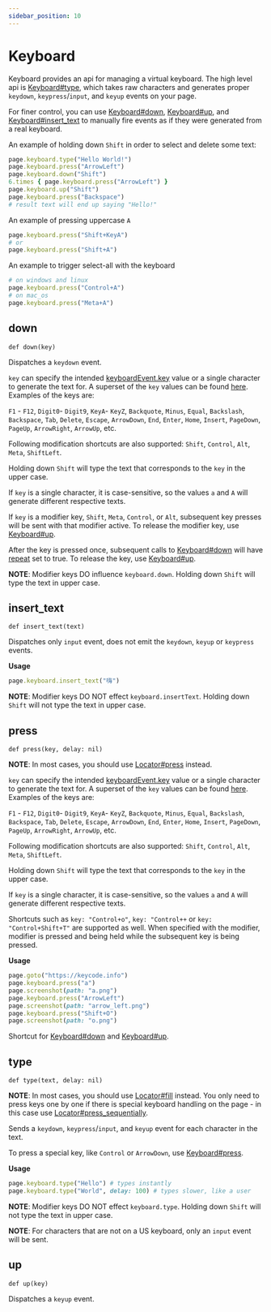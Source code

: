 ```yaml
---
sidebar_position: 10
---
```


# Keyboard


Keyboard provides an api for managing a virtual keyboard. The high level api is [Keyboard#type](./keyboard#type), which takes
raw characters and generates proper `keydown`, `keypress`/`input`, and `keyup` events on your page.

For finer control, you can use [Keyboard#down](./keyboard#down), [Keyboard#up](./keyboard#up), and [Keyboard#insert_text](./keyboard#insert_text)
to manually fire events as if they were generated from a real keyboard.

An example of holding down `Shift` in order to select and delete some text:

```ruby
page.keyboard.type("Hello World!")
page.keyboard.press("ArrowLeft")
page.keyboard.down("Shift")
6.times { page.keyboard.press("ArrowLeft") }
page.keyboard.up("Shift")
page.keyboard.press("Backspace")
# result text will end up saying "Hello!"
```

An example of pressing uppercase `A`

```ruby
page.keyboard.press("Shift+KeyA")
# or
page.keyboard.press("Shift+A")
```

An example to trigger select-all with the keyboard

```ruby
# on windows and linux
page.keyboard.press("Control+A")
# on mac_os
page.keyboard.press("Meta+A")
```

## down

```
def down(key)
```


Dispatches a `keydown` event.

`key` can specify the intended
[keyboardEvent.key](https://developer.mozilla.org/en-US/docs/Web/API/KeyboardEvent/key) value or a single character to
generate the text for. A superset of the `key` values can be found
[here](https://developer.mozilla.org/en-US/docs/Web/API/KeyboardEvent/key/Key_Values). Examples of the keys are:

`F1` - `F12`, `Digit0`- `Digit9`, `KeyA`- `KeyZ`, `Backquote`, `Minus`, `Equal`, `Backslash`, `Backspace`, `Tab`,
`Delete`, `Escape`, `ArrowDown`, `End`, `Enter`, `Home`, `Insert`, `PageDown`, `PageUp`, `ArrowRight`, `ArrowUp`, etc.

Following modification shortcuts are also supported: `Shift`, `Control`, `Alt`, `Meta`, `ShiftLeft`.

Holding down `Shift` will type the text that corresponds to the `key` in the upper case.

If `key` is a single character, it is case-sensitive, so the values `a` and `A` will generate different
respective texts.

If `key` is a modifier key, `Shift`, `Meta`, `Control`, or `Alt`, subsequent key presses will be sent with that
modifier active. To release the modifier key, use [Keyboard#up](./keyboard#up).

After the key is pressed once, subsequent calls to [Keyboard#down](./keyboard#down) will have
[repeat](https://developer.mozilla.org/en-US/docs/Web/API/KeyboardEvent/repeat) set to true. To release the key, use
[Keyboard#up](./keyboard#up).

**NOTE**: Modifier keys DO influence `keyboard.down`. Holding down `Shift` will type the text in upper case.

## insert_text

```
def insert_text(text)
```


Dispatches only `input` event, does not emit the `keydown`, `keyup` or `keypress` events.

**Usage**

```ruby
page.keyboard.insert_text("嗨")
```

**NOTE**: Modifier keys DO NOT effect `keyboard.insertText`. Holding down `Shift` will not type the text in upper case.

## press

```
def press(key, delay: nil)
```


**NOTE**: In most cases, you should use [Locator#press](./locator#press) instead.

`key` can specify the intended
[keyboardEvent.key](https://developer.mozilla.org/en-US/docs/Web/API/KeyboardEvent/key) value or a single character to
generate the text for. A superset of the `key` values can be found
[here](https://developer.mozilla.org/en-US/docs/Web/API/KeyboardEvent/key/Key_Values). Examples of the keys are:

`F1` - `F12`, `Digit0`- `Digit9`, `KeyA`- `KeyZ`, `Backquote`, `Minus`, `Equal`, `Backslash`, `Backspace`, `Tab`,
`Delete`, `Escape`, `ArrowDown`, `End`, `Enter`, `Home`, `Insert`, `PageDown`, `PageUp`, `ArrowRight`, `ArrowUp`, etc.

Following modification shortcuts are also supported: `Shift`, `Control`, `Alt`, `Meta`, `ShiftLeft`.

Holding down `Shift` will type the text that corresponds to the `key` in the upper case.

If `key` is a single character, it is case-sensitive, so the values `a` and `A` will generate different
respective texts.

Shortcuts such as `key: "Control+o"`, `key: "Control++` or `key: "Control+Shift+T"` are supported as well. When specified with the
modifier, modifier is pressed and being held while the subsequent key is being pressed.

**Usage**

```ruby
page.goto("https://keycode.info")
page.keyboard.press("a")
page.screenshot(path: "a.png")
page.keyboard.press("ArrowLeft")
page.screenshot(path: "arrow_left.png")
page.keyboard.press("Shift+O")
page.screenshot(path: "o.png")
```

Shortcut for [Keyboard#down](./keyboard#down) and [Keyboard#up](./keyboard#up).

## type

```
def type(text, delay: nil)
```


**NOTE**: In most cases, you should use [Locator#fill](./locator#fill) instead. You only need to press keys one by one if there is special keyboard handling on the page - in this case use [Locator#press_sequentially](./locator#press_sequentially).

Sends a `keydown`, `keypress`/`input`, and `keyup` event for each character in the text.

To press a special key, like `Control` or `ArrowDown`, use [Keyboard#press](./keyboard#press).

**Usage**

```ruby
page.keyboard.type("Hello") # types instantly
page.keyboard.type("World", delay: 100) # types slower, like a user
```

**NOTE**: Modifier keys DO NOT effect `keyboard.type`. Holding down `Shift` will not type the text in upper case.

**NOTE**: For characters that are not on a US keyboard, only an `input` event will be sent.

## up

```
def up(key)
```


Dispatches a `keyup` event.

